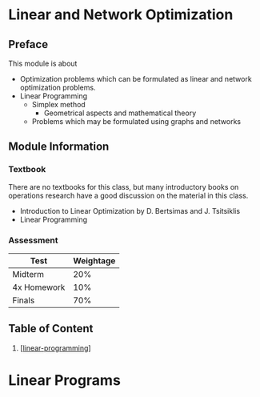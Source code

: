 # Linear and Network Optimization

## Preface

This module is about
- Optimization problems which can be formulated as linear and network optimization problems.
- Linear Programming
  - Simplex method
    - Geometrical aspects and mathematical theory
  - Problems which may be formulated using graphs and networks

## Module Information

### Textbook

There are no textbooks for this class, but many introductory books on operations research have a good discussion on the material in this class.

- Introduction to Linear Optimization by D. Bertsimas and J. Tsitsiklis
- Linear Programming

### Assessment

| Test        | Weightage |
| ----------- | --------- |
| Midterm     | 20%       |
| 4x Homework | 10%       |
| Finals      | 70%       |

## Table of Content

1. [[linear-programming]]

# Linear Programs

[//begin]: # "Autogenerated link references for markdown compatibility"
[linear-programming]: linear-programming "Linear Programming"
[//end]: # "Autogenerated link references"